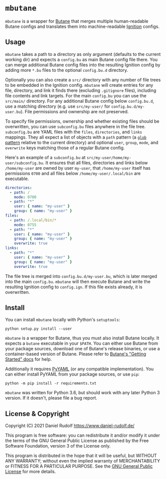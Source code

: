 `mbutane`
=========

`mbutane` is a wrapper for [Butane][] that merges multiple human-readable Butane configs and translates them into machine-readable [Ignition][] configs.

Usage
-----

`mbutane` takes a path to a directory as only argument (defaults to the current working dir) and expects a `config.bu` as main Butane config file there. You can merge additional Butane config files into the resulting Ignition config by adding more `*.bu` files to the optional `config.bu.d` directory.

Optionally you can also create a `src/` directory with any number of file trees to be embedded in the Ignition config. `mbutane` will create entries for any file, directory, and link it finds there (excluding `.gitignore` files), including file contents and link targets. For the main `config.bu` you can use the `src/main/` directory. For any additional Butane config below `config.bu.d`, use a matching directory (e.g. use `src/my-user/` for `config.bu.d/my-user.bu`). File permissions and ownership are not preserved.

To specify file permissions, ownership and whether existing files should be overwritten, you can use `subconfig.bu` files anywhere in the file tree. `subconfig.bu` are YAML files with the `files`, `directories`, and `links` mappings. They all expect a list of objects with a `path` pattern (a [`glob` pattern](https://en.wikipedia.org/wiki/Glob_(programming)) relative to the current directory) and optional `user`, `group`, `mode`, and `overwrite` keys matching those of a regular Butane config.

Here's an example of a `subconfig.bu` at `src/my-user/home/my-user/subconfig.bu`. It ensures that all files, directories and links below `/home/my-user` are owned by user `my-user`, that `/home/my-user` itself has permissions `0700` and all files below `/home/my-user/.local/bin` are executable.

```yaml
directories:
  - path: /
    mode: 0700
  - path: "*"
    user: { name: "my-user" }
    group: { name: "my-user" }
files:
  - path: /.local/bin/*
    mode: 0755
  - path: "*"
    user: { name: "my-user" }
    group: { name: "my-user" }
    overwrite: true
links:
  - path: "*"
    user: { name: "my-user" }
    group: { name: "my-user" }
    overwrite: true
```

The file tree is merged into `config.bu.d/my-user.bu`, which is later merged into the main `config.bu`. `mbutane` will then execute Butane and write the resulting Ignition config to `config.ign`. If this file exists already, it is overwritten.

Install
-------

You can install `mbutane` locally with Python's `setuptools`:

```shell
python setup.py install --user
```

`mbutane` is a wrapper for Butane, thus you must also install Butane locally. It expects a `butane` executable in your `$PATH`. You can either use Butane from your package sources, download one of Butane's release binaries, or use a container-based version of Butane. Please refer to [Butane's "Getting Started" docs](https://coreos.github.io/butane/getting-started/#getting-butane) for help.

Additionally it requires [PyYAML](https://pyyaml.org/) (or any compatible implementation). You can either install PyYAML from your package sources, or use `pip`:

```shell
python -m pip install -r requirements.txt
```

`mbutane` was written for Python 3.6, but should work with any later Python 3 version. If it doesn't, please file a bug report.

License & Copyright
-------------------

Copyright (C) 2021  Daniel Rudolf <https://www.daniel-rudolf.de/>

This program is free software: you can redistribute it and/or modify it under the terms of the GNU General Public License as published by the Free Software Foundation, version 3 of the License only.

This program is distributed in the hope that it will be useful, but WITHOUT ANY WARRANTY; without even the implied warranty of MERCHANTABILITY or FITNESS FOR A PARTICULAR PURPOSE.  See the [GNU General Public License](LICENSE) for more details.

[Butane]: https://coreos.github.io/butane/
[Ignition]: https://coreos.github.io/ignition/
